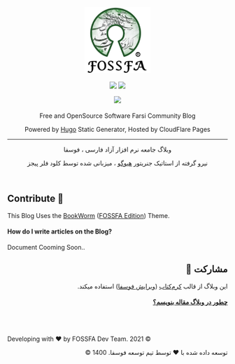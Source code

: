 
<div align="center">

<img src="/static/images/logo.png" width="150px">
<br><br>
<img src="https://img.shields.io/github/languages/code-size/fossfa/blog?style=social">
<img src="https://img.shields.io/github/license/FOSSFA/blog?style=social">

<a href="https://app.netlify.com/sites/fossfa/deploys"><img src="https://api.netlify.com/api/v1/badges/85842b06-62b3-42dd-9026-cadfbe3fe70b/deploy-status"></a>
<br><br>
Free and OpenSource Software Farsi Community Blog

Powered by [Hugo](https://gohugo.io) Static Generator, Hosted by CloudFlare Pages

---

وبلاگ جامعه نرم افزار آزاد فارسی ، فوسفا

نیرو گرفته از استاتیک جنریتور [هیوگو](https://gohugo.io) ، میزبانی شده توسط کلود فلر پیجز

</div> <br>


## Contribute 🤝

This Blog Uses the [BookWorm](https://github.com/gethugothemes/bookworm) ([FOSSFA Edition](https://github.com/FOSSFA/bookworm-FE)) Theme.

#### How do I write articles on the Blog?

Document Cooming Soon..

<div dir="rtl">

## مشارکت 🤝

این وبلاگ از قالب [کرم‌کتاب](https://github.com/gethugothemes/bookworm) ([ویرایش فوسفا](https://github.com/FOSSFA/bookworm-FE)) استفاده میکند.

#### [چطور در وبلاگ مقاله بنویسم؟](https://github.com/FOSSFA/Blog/blob/Dev/docs/FA.md)

</div>
<br><br>

Developing with ❤️ by FOSSFA Dev Team. 2021 ©

<div dir="rtl">

توسعه داده شده با ❤️ توسط تیم توسعه فوسفا. 1400 ©

</div>
